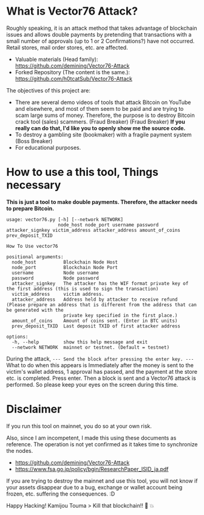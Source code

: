 # What is Vector76 Attack?

Roughly speaking, it is an attack method that takes advantage of blockchain issues and allows double payments by pretending that transactions with a small number of approvals (up to 1 or 2 Confirmations?) have not occurred.
Retail stores, mail order stores, etc. are affected.

- Valuable materials (Head family): https://github.com/demining/Vector76-Attack
- Forked Repository  (The content is the same.): https://github.com/h0tcatSub/Vector76-Attack



The objectives of this project are:

- There are several demo videos of tools that attack Bitcoin on YouTube and elsewhere, and most of them seem to be paid and are trying to scam large sums of money. Therefore, the purpose is to destroy Bitcoin crack tool (sales) scammers. (Fraud Breaker)
 (Fraud Breaker) **If you really can do that, I'd like you to openly show me the source code.**
- To destroy a gambling site (bookmaker) with a fragile payment system (Boss Breaker)
- For educational purposes.

# How to use a this tool, Things necessary

**This is just a tool to make double payments. Therefore, the attacker needs to prepare Bitcoin.**
```
usage: vector76.py [-h] [--network NETWORK]
                   node_host node_port username password attacker_signkey victim_address attacker_address amount_of_coins prev_deposit_TXID

How To Use vector76

positional arguments:
  node_host          Blockchain Node Host
  node_port          Blockchain Node Port
  username           Node username
  password           Node password
  attacker_signkey   The attacker has the WIF format private key of the first address (this is used to sign the transaction)
  victim_address     victim address.
  attacker_address   Address held by attacker to receive refund (Please prepare an address that is different from the address that can be generated with the
                     private key specified in the first place.)
  amount_of_coins    Amount of coins sent. (Enter in BTC units)
  prev_deposit_TXID  Last deposit TXID of first attacker address

options:
  -h, --help         show this help message and exit
  --network NETWORK  mainnet or testnet. (Default = testnet)
```

During the attack,
```--- Send the block after pressing the enter key. ---```
What to do when this appears is
Immediately after the money is sent to the victim's wallet address, 1 approval has passed, and the payment at the store etc. is completed.
Press enter. Then a block is sent and a Vector76 attack is performed. So please keep your eyes on the screen during this time.

# Disclaimer

If you run this tool on mainnet, you do so at your own risk.

Also, since I am incompetent, I made this using these documents as reference. The operation is not yet confirmed as it takes time to synchronize the nodes.

- https://github.com/demining/Vector76-Attack
- https://www.fsa.go.jp/policy/bgin/ResearchPaper_ISID_ja.pdf

If you are trying to destroy the mainnet and use this tool, you will not know if your assets disappear due to a bug, exchange or wallet account being frozen, etc.
suffering the consequences. :D

Happy Hacking!
Kamijou Touma > Kill that blockchain!!  👊  💥 